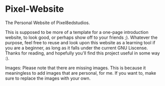 # Pixel-Website
The Personal Website of Pixel8edstudios. 

This is supposed to be more of a template for a one-page introduction website, to look good, or perhaps show off to your friends ;). Whatever the purpose, feel free to reuse and look upon this website as a learning tool if you are a beginner, as long as it falls under the current GNU Liscense. Thanks for reading, and hopefully you'll find this project useful in some way :).

Images: Please note that there are missing images. This is because it meaningless to add images that are personal, for me. If you want to, make sure to replace the images with your own.
